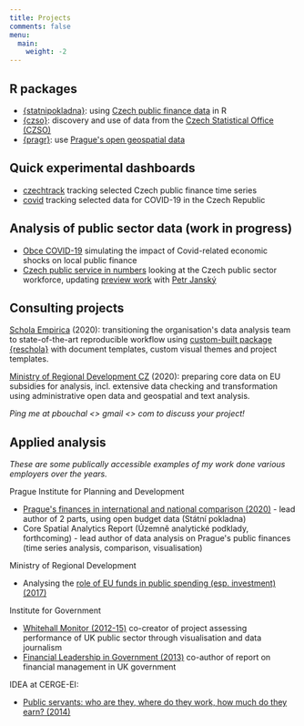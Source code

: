 ```yaml
---
title: Projects
comments: false
menu: 
  main:
    weight: -2
---
```


## R packages

- [{statnipokladna}](https://petrbouchal.github.io/statnipokladna): using [Czech public finance data](https://monitor.statnipokladna.cz) in R
- [{czso}](https://petrbouchal.github.io/czso): discovery and use of data from the [Czech Statistical Office (CZSO)](https://czso.cz)
- [{pragr}](https://petrbouchal.github.io/pragr): use [Prague's open geospatial data](https://www.geoportalpraha.cz/)

## Quick experimental dashboards

- [czechtrack](https://petrbouchal.github.io/czechtrack) tracking selected Czech public finance time series 
- [covid](https://petrbouchal.github.io/covid) tracking selected data for COVID-19 in the Czech Republic

## Analysis of public sector data (work in progress)

- [Obce COVID-19](obce-covid19.netlify.app/) simulating the impact of Covid-related economic shocks on local public finance
- [Czech public service in numbers](https://github.com/petrbouchal/urednici2019/) looking at the Czech public sector workforce, updating [preview work](https://idea.cerge-ei.cz/studies/2014-06-statni-urednici-kolik-jich-vlastne-je-kde-a-za-jake-platy-pracuji) with [Petr Janský](https://petrjansky.cz)

## Consulting projects

[Schola Empirica](http://www.scholaempirica.org/) (2020): transitioning the organisation's data analysis team to state-of-the-art reproducible workflow using [custom-built package {reschola}](https://github.com/scholaempirica/reschola/) with document templates, custom visual themes and project templates.

[Ministry of Regional Development CZ](https://www.dotaceeu.cz/cs/evropske-fondy-v-cr/narodni-organ-pro-koordinaci/evaluace) (2020): preparing core data on EU subsidies for analysis, incl. extensive data checking and transformation using administrative open data and geospatial and text analysis.

*Ping me at pbouchal <<at>> gmail <<dot>> com to discuss your project!*

## Applied analysis

*These are some publically accessible examples of my work done various employers over the years.*

Prague Institute for Planning and Development

- [Prague's finances in international and national comparison (2020)](https://www.iprpraha.cz/uploads/assets/dokumenty/chude_mesto_prazske.pdf) - lead author of 2 parts, using open budget data (Státní pokladna)
- Core Spatial Analytics Report (Územně analytické podklady, forthcoming) - lead author of data analysis on Prague's public finances (time series analysis, comparison, visualisation)

Ministry of Regional Development

- Analysing the [role of EU funds in public spending (esp. investment) (2017)](https://dotaceeu.cz/cs/evropske-fondy-v-cr/narodni-organ-pro-koordinaci/evaluace/knihovna-evaluaci/verejne-vydaje-a-fondy-eu-2007%e2%80%932015)

Institute for Government

- [Whitehall Monitor (2012-15)](https://www.instituteforgovernment.org.uk/our-work/whitehall-monitor) co-creator of project assessing performance of UK public sector through visualisation and data journalism
- [Financial Leadership in Government (2013)](https://www.instituteforgovernment.org.uk/publications/financial-leadership-government-0) co-author of report on financial management in UK government

IDEA at CERGE-EI:

- [Public servants: who are they, where do they work, how much do they earn? (2014)](https://idea.cerge-ei.cz/studies/2014-06-statni-urednici-kolik-jich-vlastne-je-kde-a-za-jake-platy-pracuji)


